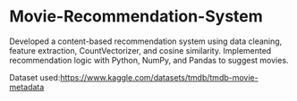# Movie-Recommendation-System
Developed a content-based recommendation system using data cleaning, feature extraction, CountVectorizer, and
cosine similarity.
Implemented recommendation logic with Python, NumPy, and Pandas to suggest movies.


Dataset used:https://www.kaggle.com/datasets/tmdb/tmdb-movie-metadata
